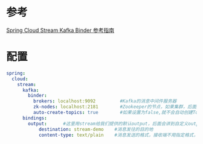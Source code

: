# 参考
[Spring Cloud Stream Kafka Binder 参考指南](https://cloud.spring.io/spring-cloud-stream-binder-kafka/spring-cloud-stream-binder-kafka.html)

# 配置
```yaml
spring:
  cloud:
    stream:
      kafka:
        binder:
          brokers: localhost:9092         #Kafka的消息中间件服务器
          zk-nodes: localhost:2181        #Zookeeper的节点，如果集群，后面加,号分隔
          auto-create-topics: true        #如果设置为false,就不会自动创建Topic 有可能你Topic还没创建就直接调用了。
      bindings:
        output:      #这里用stream给我们提供的默认output，后面会讲到自定义output        
            destination: stream-demo    #消息发往的目的地            
            content-type: text/plain    #消息发送的格式，接收端不用指定格式，但是发送端要
```